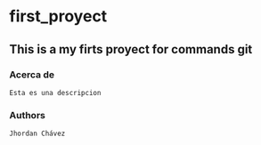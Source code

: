 # first_proyect
This is a my firts proyect for commands git
------
### Acerca de 
    Esta es una descripcion

### Authors
    Jhordan Chávez
    
